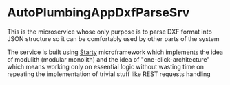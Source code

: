 # AutoPlumbingAppDxfParseSrv

This is the microservice whose only purpose is to parse DXF format into JSON structure so it can be comfortably used by other parts of the system

The service is built using [Starty](https://www.npmjs.com/package/starty) microframework which implements 
the idea of modulith (modular monolith) and the idea of "one-click-architecture" 
which means working only on essential logic without wasting time
on repeating the implementation of trivial stuff like REST requests handling

